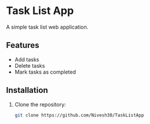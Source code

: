 # Task List App

A simple task list web application.

## Features

- Add tasks
- Delete tasks
- Mark tasks as completed

## Installation

1. Clone the repository:
   ```bash
   git clone https://github.com/Nivesh30/TaskListApp

